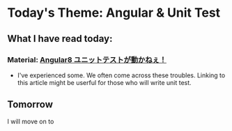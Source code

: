 # Today's Theme: Angular & Unit Test
    
## What I have read today:
### Material: [Angular8 ユニットテストが動かねぇ！](https://qiita.com/ringtail003/items/79c5d14b76a690321114)
- I've experienced some. We often come across these troubles. Linking to this article might be userful for those who will write unit test.

## Tomorrow
I will move on to []()
